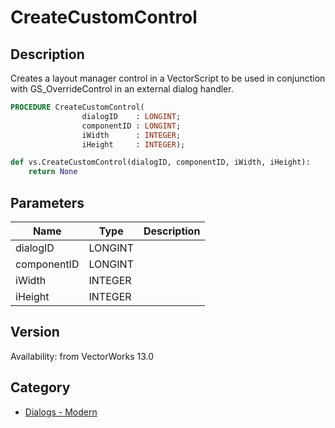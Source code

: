 # CreateCustomControl

## Description
Creates a layout manager control in a VectorScript to be used in conjunction with GS_OverrideControl in an external dialog handler.

```pascal
PROCEDURE CreateCustomControl(
				dialogID    : LONGINT;
				componentID : LONGINT;
				iWidth      : INTEGER;
				iHeight     : INTEGER);
```

```python
def vs.CreateCustomControl(dialogID, componentID, iWidth, iHeight):
    return None
```

## Parameters
|Name|Type|Description|
|---|---|---|
|dialogID|LONGINT|   |
|componentID|LONGINT|   |
|iWidth|INTEGER|   |
|iHeight|INTEGER|   |

## Version
Availability: from VectorWorks 13.0

## Category
* [Dialogs - Modern](../Categories/Dialogs%20-%20Modern.md)
